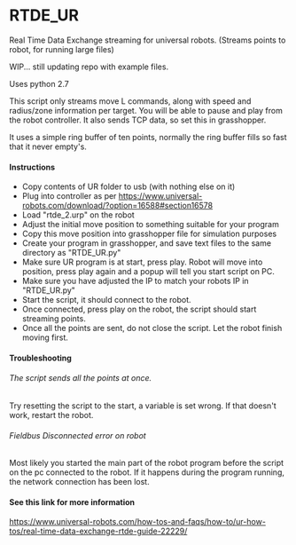 # RTDE_UR
Real Time Data Exchange streaming for universal robots. (Streams points to robot, for running large files)

WIP... still updating repo with example files.

Uses python 2.7

This script only streams move L commands, along with speed and radius/zone information per target.
You will be able to pause and play from the robot controller.
It also sends TCP data, so set this in grasshopper.

It uses a simple ring buffer of ten points, normally the ring buffer fills so fast that it never empty's.

#### Instructions
- Copy contents of UR folder to usb (with nothing else on it)
- Plug into controller as per https://www.universal-robots.com/download/?option=16588#section16578
- Load "rtde_2.urp" on the robot
- Adjust the initial move position to something suitable for your program
- Copy this move position into grasshopper file for simulation purposes
- Create your program in grasshopper, and save text files to the same directory as "RTDE_UR.py"
- Make sure UR program is at start, press play. Robot will move into position, press play again and a popup will tell you start script on PC.
- Make sure you have adjusted the IP to match your robots IP in "RTDE_UR.py"
- Start the script, it should connect to the robot.
- Once connected, press play on the robot, the script should start streaming points.
- Once all the points are sent, do not close the script. Let the robot finish moving first.

#### Troubleshooting

###### The script sends all the points at once.
Try resetting the script to the start, a variable is set wrong. If that doesn't work, restart the robot.

###### Fieldbus Disconnected error on robot
Most likely you started the main part of the robot program before the script on the pc connected to the robot. If it happens during the program running, the network connection has been lost.

#### See this link for more information
https://www.universal-robots.com/how-tos-and-faqs/how-to/ur-how-tos/real-time-data-exchange-rtde-guide-22229/
